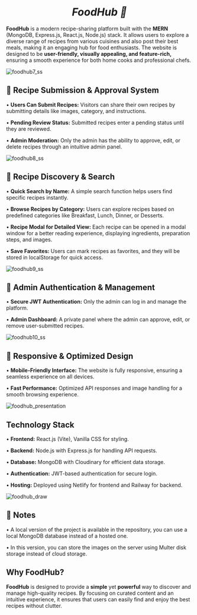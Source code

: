 # <h1 align="center"><strong><em>FoodHub 🍔</em></strong></h1>

**FoodHub** is a modern recipe-sharing platform built with the **MERN** (MongoDB, Express.js, React.js, Node.js) stack. It allows users to explore a diverse range of recipes from various cuisines and also post their best meals, making it an engaging hub for food enthusiasts. The website is designed to be **user-friendly, visually appealing, and feature-rich,** ensuring a smooth experience for both home cooks and professional chefs.

![foodhub7_ss](https://github.com/user-attachments/assets/206abf4e-4b23-44b2-b27b-19422c716e27)

## 🔹 Recipe Submission & Approval System
   • **Users Can Submit Recipes:** Visitors can share their own recipes by submitting details like images, category, and instructions.
   
   • **Pending Review Status:** Submitted recipes enter a pending status until they are reviewed.
   
   • **Admin Moderation:** Only the admin has the ability to approve, edit, or delete recipes through an intuitive admin panel.

![foodhub8_ss](https://github.com/user-attachments/assets/5618ad08-7230-4d7f-9476-9536fbbbaf1a)

## 🔹 Recipe Discovery & Search
   • **Quick Search by Name:** A simple search function helps users find specific recipes instantly.

   • **Browse Recipes by Category:** Users can explore recipes based on predefined categories like Breakfast, Lunch, Dinner, or Desserts.

   • **Recipe Modal for Detailed View:** Each recipe can be opened in a modal window for a better reading experience, displaying ingredients, preparation steps, and images.
   
   • **Save Favorites:** Users can mark recipes as favorites, and they will be stored in localStorage for quick access.

![foodhub9_ss](https://github.com/user-attachments/assets/3d88f194-24b8-46c4-a72b-be88e9458bbf)
 
## 🔹 Admin Authentication & Management
   • **Secure JWT Authentication:** Only the admin can log in and manage the platform.
   
   • **Admin Dashboard:** A private panel where the admin can approve, edit, or remove user-submitted recipes.

![foodhub10_ss](https://github.com/user-attachments/assets/3a20949f-19fe-45a2-83df-a65d98abdc6c)
   
## 🔹 Responsive & Optimized Design
   • **Mobile-Friendly Interface:** The website is fully responsive, ensuring a seamless experience on all devices.

   • **Fast Performance:** Optimized API responses and image handling for a smooth browsing experience.

![foodhub_presentation](https://github.com/user-attachments/assets/c7af64c0-6ffd-4143-8eaa-1dbe6b6ee022)

## Technology Stack

   • **Frontend:** React.js (Vite), Vanilla CSS for styling.

   • **Backend:** Node.js with Express.js for handling API requests.

   • **Database:** MongoDB with Cloudinary for efficient data storage.

   • **Authentication:** JWT-based authentication for secure login.

   • **Hosting:** Deployed using Netlify for frontend and Railway for backend.

![foodhub_draw](https://github.com/user-attachments/assets/0d01a1ec-78ee-48e5-9f87-371fd3607ef1)

## 📌 Notes
• A local version of the project is available in the repository, you can use a local MongoDB database instead of a hosted one.

• In this version, you can store the images on the server using Multer disk storage instead of cloud storage.


## Why FoodHub?

**FoodHub** is designed to provide a **simple** yet **powerful** way to discover and manage high-quality recipes. By focusing on curated content and an intuitive experience, it ensures that users can easily find and enjoy the best recipes without clutter.




